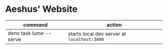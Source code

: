 # Aeshus' Website

| command                | action                                      |
|------------------------|---------------------------------------------|
| deno task lume --serve | starts local dev server at `localhost:3000` |
